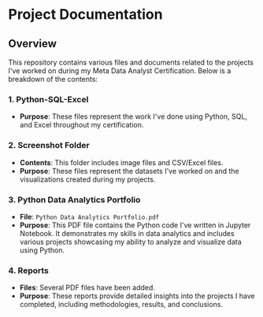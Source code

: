 # Project Documentation

## Overview

This repository contains various files and documents related to the projects I've worked on during my Meta Data Analyst Certification. Below is a breakdown of the contents:

### 1. Python-SQL-Excel
- **Purpose**: These files represent the work I've done using Python, SQL, and Excel throughout my certification.

### 2. Screenshot Folder
- **Contents**: This folder includes image files and CSV/Excel files.
- **Purpose**: These files represent the datasets I've worked on and the visualizations created during my projects.

### 3. Python Data Analytics Portfolio
- **File**: `Python Data Analytics Portfolio.pdf`
- **Purpose**: This PDF file contains the Python code I've written in Jupyter Notebook. It demonstrates my skills in data analytics and includes various projects showcasing my ability to analyze and visualize data using Python.

### 4. Reports
- **Files**: Several PDF files have been added.
- **Purpose**: These reports provide detailed insights into the projects I have completed, including methodologies, results, and conclusions.
